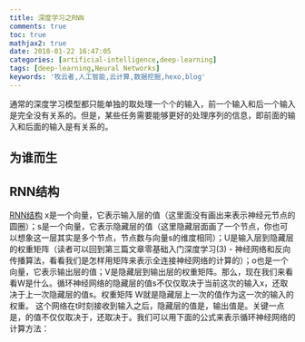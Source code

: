 ```yaml
---
title: 深度学习之RNN
comments: true
toc: true
mathjax2: true
date: 2018-01-22 16:47:05
categories: [artificial-intelligence,deep-learning]
tags: [deep-learning,Neural Networks]
keywords: '牧云者,人工智能,云计算,数据挖掘,hexo,blog'
---
```

通常的深度学习模型都只能单独的取处理一个个的输入，前一个输入和后一个输入是完全没有关系的。但是，某些任务需要能够更好的处理序列的信息，即前面的输入和后面的输入是有关系的。
 <!--more-->
## 为谁而生

## RNN结构

 [RNN结构](/img/RNN结构.jpg)
 x是一个向量，它表示输入层的值（这里面没有画出来表示神经元节点的圆圈）；s是一个向量，它表示隐藏层的值（这里隐藏层面画了一个节点，你也可以想象这一层其实是多个节点，节点数与向量s的维度相同）；U是输入层到隐藏层的权重矩阵（读者可以回到第三篇文章零基础入门深度学习(3) - 神经网络和反向传播算法，看看我们是怎样用矩阵来表示全连接神经网络的计算的）；o也是一个向量，它表示输出层的值；V是隐藏层到输出层的权重矩阵。那么，现在我们来看看W是什么。循环神经网络的隐藏层的值s不仅仅取决于当前这次的输入x，还取决于上一次隐藏层的值s。权重矩阵 W就是隐藏层上一次的值作为这一次的输入的权重。
 这个网络在t时刻接收到输入之后，隐藏层的值是，输出值是。关键一点是，的值不仅仅取决于，还取决于。我们可以用下面的公式来表示循环神经网络的计算方法：
